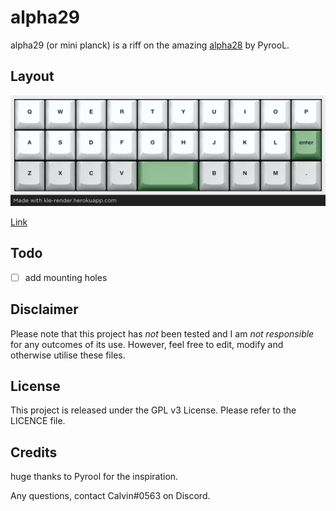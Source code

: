 # alpha29

alpha29 (or mini planck) is a riff on the amazing [alpha28](https://github.com/PyrooL/Alpha) by PyrooL.

## Layout

![alpha29 KLE](https://github.com/calvin-mcd/alpha29/blob/main/alpha29_KLE.png) 

<a href="https://www.keyboard-layout-editor.com/#/gists/f35a5c950e0317b4dc41fa3c3aa06123">Link<a>

## Todo
- [ ] add mounting holes

## Disclaimer

Please note that this project has _not_ been tested and I am _not responsible_ for any outcomes of its use. However, feel free to edit, modify and otherwise utilise these files.

## License

This project is released under the GPL v3 License. Please refer to the LICENCE file.
  
## Credits

huge thanks to Pyrool for the inspiration.
  
Any questions, contact Calvin\#0563 on Discord.